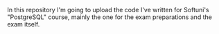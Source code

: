 In this repository I'm going to upload the code I've written for Softuni's "PostgreSQL" course, mainly the one for the exam preparations and the exam itself.
